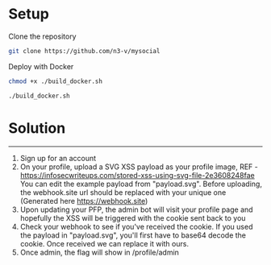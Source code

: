 # Setup

Clone the repository
``` bash
git clone https://github.com/n3-v/mysocial
```

Deploy with Docker
``` bash
chmod +x ./build_docker.sh
```

``` bash
./build_docker.sh
```

# Solution
---

1. Sign up for an account
2. On your profile, upload a SVG XSS payload as your profile image, REF - https://infosecwriteups.com/stored-xss-using-svg-file-2e3608248fae
You can edit the example payload from "payload.svg". Before uploading, the webhook.site url should be replaced with your unique one (Generated here https://webhook.site)
3. Upon updating your PFP, the admin bot will visit your profile page and hopefully the XSS will be triggered with the cookie sent back to you
4. Check your webhook to see if you've received the cookie. If you used the payload in "payload.svg", you'll first have to base64 decode the cookie. Once received     we can replace it with ours.
5. Once admin, the flag will show in /profile/admin
